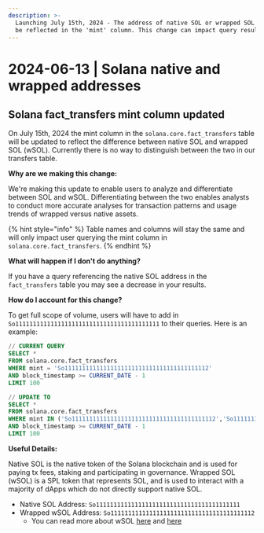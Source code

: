 ```yaml
---
description: >-
  Launching July 15th, 2024 - The address of native SOL or wrapped SOL will now
  be reflected in the 'mint' column. This change can impact query results.
---
```


# 2024-06-13 | Solana native and wrapped addresses

## Solana fact\_transfers mint column updated

On July 15th, 2024 the mint column in the `solana.core.fact_transfers` table will be updated to reflect the difference between native SOL and wrapped SOL (wSOL). Currently there is no way to distinguish between the two in our transfers table.&#x20;

**Why are we making this change:**

We're making this update to enable users to analyze and differentiate between SOL and wSOL. Differentiating between the two enables analysts to conduct more accurate analyses for transaction patterns and usage trends of wrapped versus native assets.

{% hint style="info" %}
Table names and columns will stay the same and will only impact user querying the mint column in `solana.core.fact_transfers`.&#x20;
{% endhint %}

**What will happen if I don't do anything?**

If you have a query referencing the native SOL address in the `fact_transfers` table you may see a decrease in your results.

**How do I account for this change?**

To get full scope of volume, users will have to add in `So11111111111111111111111111111111111111111` to their queries. Here is an example:

```sql
// CURRENT QUERY
SELECT *
FROM solana.core.fact_transfers
WHERE mint = 'So11111111111111111111111111111111111111112'
AND block_timestamp >= CURRENT_DATE - 1
LIMIT 100 
```

```sql
// UPDATE TO 
SELECT *
FROM solana.core.fact_transfers
WHERE mint IN ('So11111111111111111111111111111111111111112','So11111111111111111111111111111111111111111')
AND block_timestamp >= CURRENT_DATE - 1
LIMIT 100 
```

**Useful Details:**

Native SOL is the native token of the Solana blockchain and is used for paying tx fees, staking and participating in governance. Wrapped SOL (wSOL) is a SPL token that represents SOL, and is used to interact with a majority of dApps which do not directly support native SOL.

* Native SOL Address: `So11111111111111111111111111111111111111111`
* Wrapped wSOL Address: `So11111111111111111111111111111111111111112`
  * You can read more about wSOL [here](https://docs.meteora.ag/getting-started/what-is-wrapped-sol) and [here](https://station.jup.ag/guides/general/wrapped-sol)
